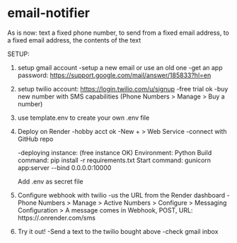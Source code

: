 # email-notifier

As is now: text a fixed phone number, to send from a fixed email address, to a fixed email address, the contents of the text

SETUP:

1. setup gmail account
	-setup a new email or use an old one
	-get an app password: https://support.google.com/mail/answer/185833?hl=en

2. setup twilio account: https://login.twilio.com/u/signup
	-free trial ok
	-buy new number with SMS capabilities (Phone Numbers > Manage > Buy a number)

3. use template.env to create your own .env file

4. Deploy on Render
	-hobby acct ok
	-New + > Web Service
	-connect with GitHub repo

	-deploying instance: (free instance OK)
	Environment: Python
	Build command: pip install -r requirements.txt
	Start command: gunicorn app:server --bind 0.0.0.0:10000

	Add .env as secret file

5. Configure webhook with twilio
	-us the URL from the Render dashboard
	-Phone Numbers > Manage > Active Numbers > Configure > Messaging Configuration > A message comes in
		Webhook, POST, URL: https://<your project>.onrender.com/sms

6. Try it out! 
	-Send a text to the twilio bought above
	-check gmail inbox
